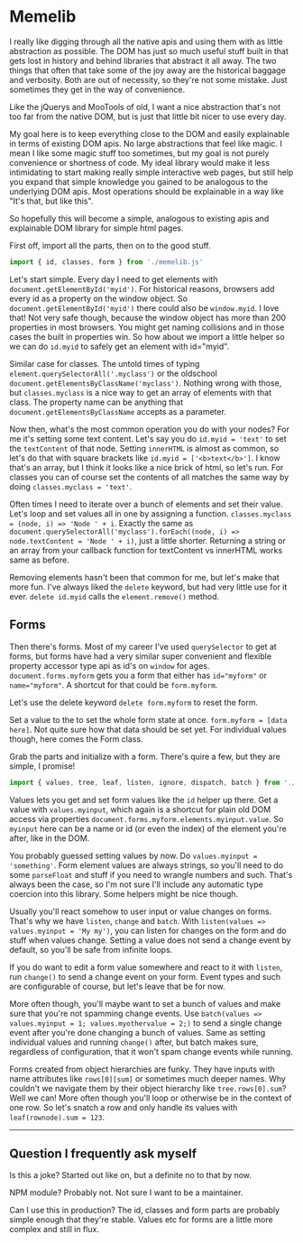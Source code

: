 # Memelib

I really like digging through all the native apis and using them with as little abstraction as possible. The DOM has just so much useful stuff built in that gets lost in history and behind libraries that abstract it all away. The two things that often that take some of the joy away are the historical baggage and verbosity. Both are out of necessity, so they're not some mistake. Just sometimes they get in the way of convenience.

Like the jQuerys and MooTools of old, I want a nice abstraction that's not too far from the native DOM, but is just that little bit nicer to use every day.

My goal here is to keep everything close to the DOM and easily explainable in terms of existing DOM apis. No large abstractions that feel like magic. I mean I like some magic stuff too sometimes, but my goal is not purely convenience or shortness of code. My ideal library would make it less intimidating to start making really simple interactive web pages, but still help you expand that simple knowledge you gained to be analogous to the underlying DOM apis. Most operations should be explainable in a way like "It's that, but like this".

So hopefully this will become a simple, analogous to existing apis and explainable DOM library for simple html pages.

First off, import all the parts, then on to the good stuff.

```js
import { id, classes, form } from './memelib.js'
```

Let's start simple. Every day I need to get elements with `document.getElementById('myid')`. For historical reasons, browsers add every id as a property on the window object. So `document.getElementById('myid')` there could also be `window.myid`. I love that! Not very safe though, because the window object has more than 200 properties in most browsers. You might get naming collisions and in those cases the built in properties win. So how about we import a little helper so we can do `id.myid` to safely get an element with id="myid".

Similar case for classes. The untold times of typing `element.querySelectorAll('.myclass')` or the oldschool `document.getElementsByClassName('myclass')`. Nothing wrong with those, but `classes.myclass` is a nice way to get an array of elements with that class. The property name can be anything that `document.getElementsByClassName` accepts as a parameter.

Now then, what's the most common operation you do with your nodes? For me it's setting some text content. Let's say you do `id.myid = 'text'` to set the `textContent` of that node. Setting `innerHTML` is almost as common, so let's do that with square brackets like `id.myid = ['<b>text</b>']`. I know that's an array, but I think it looks like a nice brick of html, so let's run. For classes you can of course set the contents of all matches the same way by doing `classes.myclass = 'text'`.

Often times I need to iterate over a bunch of elements and set their value. Let's loop and set values all in one by assigning a function. `classes.myclass = (node, i) => 'Node ' + i`. Exactly the same as `document.querySelectorAll('myclass').forEach((node, i) => node.textContent = 'Node ' + i)`, just a little shorter. Returning a string or an array from your callback function for textContent vs innerHTML works same as before.

Removing elements hasn't been that common for me, but let's make that more fun. I've always liked the `delete` keyword, but had very little use for it ever. `delete id.myid` calls the `element.remove()` method.

## Forms

Then there's forms. Most of my career I've used `querySelector` to get at forms, but forms have had a very similar super convenient and flexible property accessor type api as id's on `window` for ages. `document.forms.myform` gets you a form that either has `id="myform"` or `name="myform"`. A shortcut for that could be `form.myform`.

Let's use the delete keyword `delete form.myform` to reset the form.

Set a value to the to set the whole form state at once. `form.myform = [data here]`. Not quite sure how that data should be set yet. For individual values though, here comes the Form class.

Grab the parts and initialize with a form. There's quire a few, but they are simple, I promise!

```js
import { values, tree, leaf, listen, ignore, dispatch, batch } from './form.js'
```

Values lets you get and set form values like the `id` helper up there. Get a value with `values.myinput`, which again is a shortcut for plain old DOM access via properties `document.forms.myform.elements.myinput.value`. So `myinput` here can be a name or id (or even the index) of the element you're after, like in the DOM.

You probably guessed setting values by now. Do `values.myinput = 'something'`. Form element values are always strings, so you'll need to do some `parseFloat` and stuff if you need to wrangle numbers and such. That's always been the case, so I'm not sure I'll include any automatic type coercion into this library. Some helpers might be nice though.

Usually you'll react somehow to user input or value changes on forms. That's why we have `listen`, `change` and `batch`. With `listen(values => values.myinput = 'My my')`, you can listen for changes on the form and do stuff when values change. Setting a value does not send a change event by default, so you'll be safe from infinite loops.

If you do want to edit a form value somewhere and react to it with `listen`, run `change()` to send a change event on your form. Event types and such are configurable of course, but let's leave that be for now.

More often though, you'll maybe want to set a bunch of values and make sure that you're not spamming change events. Use `batch(values => values.myinput = 1; values.myothervalue = 2;)` to send a single change event after you're done changing a bunch of values. Same as setting individual values and running `change()` after, but batch makes sure, regardless of configuration, that it won't spam change events while running.

Forms created from object hierarchies are funky. They have inputs with name attributes like `rows[0][sum]` or sometimes much deeper names. Why couldn't we navigate them by their object hierarchy like `tree.rows[0].sum`? Well we can! More often though you'll loop or otherwise be in the context of one row. So let's snatch a row and only handle its values with `leaf(rownode).sum = 123`.

-----

## Question I frequently ask myself

Is this a joke? Started out like on, but a definite no to that by now.

NPM module? Probably not. Not sure I want to be a maintainer.

Can I use this in production? The id, classes and form parts are probably simple enough that they're stable. Values etc for forms are a little more complex and still in flux.

